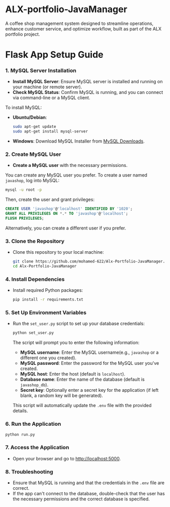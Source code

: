 # ALX-portfolio-JavaManager
A coffee shop management system designed to streamline operations, enhance customer service, and optimize workflow, built as part of the ALX portfolio project.


# Flask App Setup Guide

### 1. **MySQL Server Installation**
   - **Install MySQL Server**: Ensure MySQL server is installed and running on your machine (or remote server).
   - **Check MySQL Status**: Confirm MySQL is running, and you can connect via command-line or a MySQL client.

   To install MySQL:
   - **Ubuntu/Debian**:
     ```bash
     sudo apt-get update
     sudo apt-get install mysql-server
     ```
   - **Windows**: Download MySQL Installer from [MySQL Downloads](https://dev.mysql.com/downloads/installer/).
  

### 2. **Create MySQL User**
   - **Create a MySQL user** with the necessary permissions. 

   You can create any MySQL user you prefer. To create a user named `javashop`, log into MySQL:
   ```bash
   mysql -u root -p
   ```

   Then, create the user and grant privileges:
   ```sql
   CREATE USER 'javashop'@'localhost' IDENTIFIED BY '1020';
   GRANT ALL PRIVILEGES ON *.* TO 'javashop'@'localhost';
   FLUSH PRIVILEGES;
   ```

   Alternatively, you can create a different user if you prefer.

### 3. **Clone the Repository**
   - Clone this repository to your local machine:
     ```bash
     git clone https://github.com/mohamed-622/Alx-Portfolio-JavaManager.git
     cd Alx-Portfolio-JavaManager
     ```

### 4. **Install Dependencies**
   - Install required Python packages:
     ```bash
     pip install -r requirements.txt
     ```

### 5. **Set Up Environment Variables**

   - Run the `set_user.py` script to set up your database credentials:
     ```bash
     python set_user.py
     ```

     The script will prompt you to enter the following information:
     - **MySQL username**: Enter the MySQL username(e.g., `javashop` or a different one you created).
     - **MySQL password**: Enter the password for the MySQL user you've created.
     - **MySQL host**: Enter the host (default is `localhost`).
     - **Database name**: Enter the name of the database (default is `javashop_db`).
     - **Secret key**: Optionally enter a secret key for the application (if left blank, a random key will be generated).

     This script will automatically update the `.env` file with the provided details.

### 6. **Run the Application**
   ```bash
   python run.py
   ```

### 7. **Access the Application**
   - Open your browser and go to [http://localhost:5000](http://localhost:5000).

### 8. **Troubleshooting**
   - Ensure that MySQL is running and that the credentials in the `.env` file are correct.
   - If the app can't connect to the database, double-check that the user has the necessary permissions and the correct database is specified.
